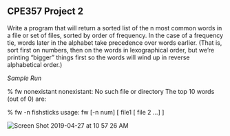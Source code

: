 ## CPE357 Project 2

Write a program that will return a sorted list of the n most common words in a file or set of files, sorted by order of frequency. In the case of a frequency tie, words later in the alphabet take precedence over words earlier. (That is, sort first on numbers, then on the words in lexographical order, but we’re printing “bigger” things first so the words will wind up in reverse alphabetical order.)

_Sample Run_

% fw nonexistant
nonexistant: No such file or directory
The top 10 words (out of 0) are:

% fw -n fishsticks
usage: fw [-n num] [ file1 [ file 2 ...] ]

![Screen Shot 2019-04-27 at 10 57 26 AM](https://user-images.githubusercontent.com/45242968/56930067-67c04700-6a90-11e9-90fe-910562beeaee.png)

